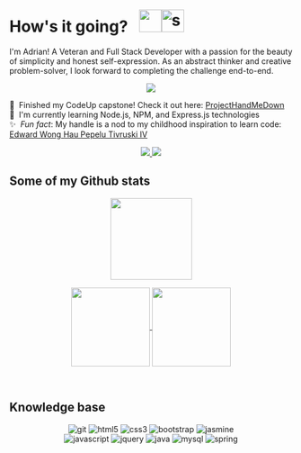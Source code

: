 # How's it going? &nbsp; <img src="https://media.giphy.com/media/hvRJCLFzcasrR4ia7z/giphy.gif" width="40"><img alt="smiley" width="40em" src="https://i.imgur.com/q2UfNOW.png"/>

I'm Adrian! A Veteran and Full Stack Developer with a passion for the beauty of simplicity and honest self-expression. As an abstract thinker and creative problem-solver, I look forward to completing the challenge end-to-end. 

<p align="center">
  <a href="https://git.io/typing-svg"><img src="https://readme-typing-svg.herokuapp.com/?lines=This+is+a+gallery+of+the+code+I+write;From+novice+to+adept&font=Inter%20Code&center=true&width=550&height=45&color=0f4c81&vCenter=true&size=22&duration=6000"></a>
</p>

<!-- <p align="center">
  <a href=""><img src="https://readme-typing-svg.herokuapp.com?font=inter&duration=5750&color=2C9ACB&width=470&lines=&center=true&width=440&height=45&color=f75c7e&vCenter=true&size=22" />
  </a>
</p> -->

🔭&nbsp; Finished my CodeUp capstone! Check it out here: [ProjectHandMeDown](https://projecthandmedown.me)<br>
🌱&nbsp; I'm currently learning Node.js, NPM, and Express.js technologies<br>
✨&nbsp; <em>Fun fact</em>: My handle is a nod to my childhood inspiration to learn code: [Edward Wong Hau Pepelu Tivruski IV](https://cowboybebop.fandom.com/wiki/Edward)<br> 

<p align="center">
  <a href="https://www.linkedin.com/in/adrianrichbrown/">
    <img src="https://img.shields.io/badge/LinkedIn-0077B5?style=for-the-badge&logo=linkedin&logoColor=white">
  </a>
  <a href="https://www.hackerrank.com/radicaladi"><img src="https://img.shields.io/badge/-Hackerrank-2EC866?style=for-the-badge&logo=HackerRank&logoColor=white"></img></a>
</p>

## Some of my Github stats

<p align="center">
   <img height="145em"align="center" src="http://github-readme-streak-stats.herokuapp.com?user=radicaladi&theme=dark&hide_border=false&date_format=j%20M%5B%20Y%5D&fire=DD5B28" />
 </p>
<p align="center">
  <a href="https://github.com/radicaladi">
  <img height="140em" align="center" src="https://github-readme-stats.vercel.app/api?username=radicaladi&theme=dark&layout=compact&repo=convoychat&hide=stars,issues&custom_title=Adrian's GitHub Stats" />
</a>
<a href="https://github.com/radicaladi">
  <img height="140em" align="center" src="https://github-readme-stats.vercel.app/api/top-langs/?username=radicaladi&layout=compact&theme=dark&langs_count=6" />
</a>
</p><br>

## Knowledge base
<p align="center">
  <img alt="git" src="https://img.shields.io/badge/GIT-E44C30?style=for-the-badge&logo=git&logoColor=white"></img>
  <img alt="html5" src="https://img.shields.io/badge/HTML5-E34F26?style=for-the-badge&logo=html5&logoColor=white"></img>
  <img alt="css3" src="https://img.shields.io/badge/CSS3-1572B6?style=for-the-badge&logo=css3&logoColor=white"></img>
  <img alt="bootstrap" src="https://img.shields.io/badge/Bootstrap-563D7C?style=for-the-badge&logo=bootstrap&logoColor=white"></img>
  <img alt="jasmine" src="https://img.shields.io/badge/Jasmine-8A4182?style=for-the-badge&logo=Jasmine&logoColor=white"></img> <br>
  <img alt="javascript" src="https://img.shields.io/badge/JavaScript-323330?style=for-the-badge&logo=javascript&logoColor=F7DF1E"></img>
  <img alt="jquery" src="https://img.shields.io/badge/jQuery-0769AD?style=for-the-badge&logo=jquery&logoColor=white"></img>
  <img alt="java" src="https://img.shields.io/badge/Java-ED8B00?style=for-the-badge&logo=java&logoColor=white"></img>
  <img alt="mysql" src="https://img.shields.io/badge/MySQL-005C84?style=for-the-badge&logo=mysql&logoColor=white"></img>
  <img alt="spring" src="https://img.shields.io/badge/Spring-6DB33F?style=for-the-badge&logo=spring&logoColor=white"></img>
</p>
